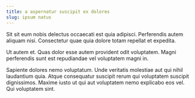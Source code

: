 ```yaml
---
title: a aspernatur suscipit ex dolores
slug: ipsum natus
---
```


Sit sit eum nobis delectus occaecati est quia adipisci. Perferendis autem aliquam nisi. Consectetur quae quia dolore totam repellat et expedita.

Ut autem et. Quas dolor esse autem provident odit voluptatem. Magni perferendis sunt est repudiandae vel voluptatem magni in.

Sapiente dolores nemo voluptatum. Unde veritatis molestiae aut qui nihil laudantium quia. Atque consequatur suscipit rerum qui voluptatem suscipit dignissimos. Maxime iusto ut qui aut voluptatem nemo explicabo eos vel. Qui voluptatem sint.

